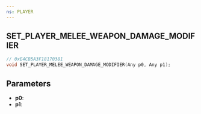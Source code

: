 ```yaml
---
ns: PLAYER
---
```

## SET_PLAYER_MELEE_WEAPON_DAMAGE_MODIFIER

```c
// 0xE4CB5A3F18170381
void SET_PLAYER_MELEE_WEAPON_DAMAGE_MODIFIER(Any p0, Any p1);
```

## Parameters
* **p0**:
* **p1**:

